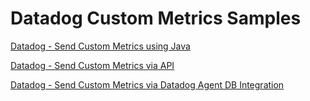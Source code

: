 # Datadog Custom Metrics Samples

[Datadog - Send Custom Metrics using Java](dogstatsd-oracledb/)

[Datadog - Send Custom Metrics via API](metrics-restapi/)

[Datadog - Send Custom Metrics via Datadog Agent DB Integration](datadog-agent-dbquery)


